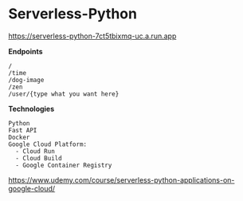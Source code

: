 # Serverless-Python

https://serverless-python-7ct5tbixmq-uc.a.run.app


**Endpoints**
```
/
/time
/dog-image
/zen
/user/{type what you want here}
```

**Technologies**
```
Python
Fast API
Docker
Google Cloud Platform:
  - Cloud Run
  - Cloud Build
  - Google Container Registry 
```

https://www.udemy.com/course/serverless-python-applications-on-google-cloud/
